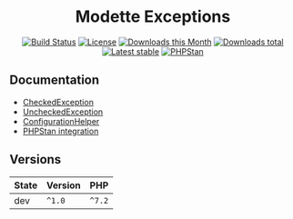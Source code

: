 <h1 align="center">Modette Exceptions</h1>

<p align="center">
  <a href="https://travis-ci.org/modette/exceptions"><img src="https://img.shields.io/travis/modette/exceptions.svg?style=flat-square" alt="Build Status"/></a>
  <a href="https://packagist.org/packages/modette/exceptions"><img src="https://img.shields.io/packagist/l/modette/exceptions.svg?style=flat-square" alt="License"/></a>
  <a href="https://packagist.org/packages/modette/exceptions"><img src="https://img.shields.io/packagist/dm/modette/exceptions.svg?style=flat-square" alt="Downloads this Month"/></a>
  <a href="https://packagist.org/packages/modette/exceptions"><img src="https://img.shields.io/packagist/dt/modette/exceptions.svg?style=flat-square" alt="Downloads total"/></a>
  <a href="https://packagist.org/packages/modette/exceptions"><img src="https://img.shields.io/packagist/v/modette/exceptions.svg?style=flat-square" alt="Latest stable"/></a>
  <a href="https://github.com/phpstan/phpstan"><img src="https://img.shields.io/badge/PHPStan-enabled-brightgreen.svg?style=flat-square" alt="PHPStan"/></a>
</p>

## Documentation

- [CheckedException](docs/README.md#checkedexception)
- [UncheckedException](docs/README.md#uncheckedexception)
- [ConfigurationHelper](docs/README.md#configuration-helper)
- [PHPStan integration](docs/README.md#phpstan-integration)

## Versions

| State  | Version | PHP    |
|--------|---------|--------|
| dev    | `^1.0`  | `^7.2` |
